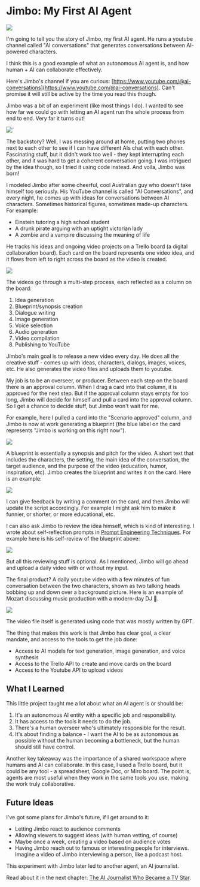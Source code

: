# Jimbo: My First AI Agent

![](../.gitbook/assets/470-jimbo.png)

I'm going to tell you the story of Jimbo, my first AI agent. He runs a youtube channel called "AI conversations" that generates conversations between AI-powered characters.

I think this is a good example of what an autonomous AI agent is, and how human + AI can collaborate effectively.

Here's Jimbo's channel if you are curious: [https://www.youtube.com/@ai-conversations](https://www.youtube.com/@ai-conversations). Can't promise it will still be active by the time you read this though.

Jimbo was a bit of an experiment (like most things I do). I wanted to see how far we could go with letting an AI agent run the whole process from end to end. Very far it turns out!

![´](../.gitbook/assets/470-jimbos-channel.png)

The backstory? Well, I was messing around at home, putting two phones next to each other to see if I can have different AIs chat with each other. Fascinating stuff, but it didn't work too well - they kept interrupting each other, and it was hard to get a coherent conversation going. I was intrigued by the idea though, so I tried it using code instead. And voila, Jimbo was born!

I modeled Jimbo after some cheerful, cool Australian guy who doesn't take himself too seriously. His YouTube channel is called "AI Conversations", and every night, he comes up with ideas for conversations between AI characters. Sometimes historical figures, sometimes made-up characters. For example:

- Einstein tutoring a high school student
- A drunk pirate arguing with an uptight victorian lady
- A zombie and a vampire discussing the meaning of life

He tracks his ideas and ongoing video projects on a Trello board (a digital collaboration board). Each card on the board represents one video idea, and it flows from left to right across the board as the video is created.

![](../.gitbook/assets/470-trello.png)

The videos go through a multi-step process, each reflected as a column on the board:

1. Idea generation
2. Blueprint/synopsis creation
3. Dialogue writing
4. Image generation
5. Voice selection
6. Audio generation
7. Video compilation
8. Publishing to YouTube

Jimbo's main goal is to release a new video every day. He does all the creative stuff - comes up with ideas, characters, dialogs, images, voices, etc. He also generates the video files and uploads them to youtube.

My job is to be an overseer, or producer. Between each step on the board there is an approval column. When I drag a card into that column, it is approved for the next step. But if the approval column stays empty for too long, Jimbo will decide for himself and pull a card into the approval column. So I get a chance to decide stuff, but Jimbo won't wait for me.

For example, here I pulled a card into the "Scenario approved" column, and Jimbo is now at work generating a blueprint (the blue label on the card represents "Jimbo is working on this right now").

![](../.gitbook/assets/470-trello-2.png)

A blueprint is essentially a synopsis and pitch for the video. A short text that includes the characters, the setting, the main idea of the conversation, the target audience, and the purpose of the video (education, humor, inspiration, etc). Jimbo creates the blueprint and writes it on the card. Here is an example:

![](../.gitbook/assets/470-blueprint.png)

I can give feedback by writing a comment on the card, and then Jimbo will update the script accordingly. For example I might ask him to make it funnier, or shorter, or more educational, etc.

I can also ask Jimbo to review the idea himself, which is kind of interesting. I wrote about self-reflection prompts in [Prompt Engineering Techniques](460-prompt-engineering-techniques.md). For example here is his self-review of the blueprint above:

![](../.gitbook/assets/470-review.png)

But all this reviewing stuff is optional. As I mentioned, Jimbo will go ahead and upload a daily video with or without my input.

The final product? A daily youtube video with a few minutes of fun conversation between the two characters, shown as two talking heads bobbing up and down over a background picture. Here is an example of Mozart discussing music production with a modern-day DJ 🙂.

![](../.gitbook/assets/470-video.png)

The video file itself is generated using code that was mostly written by GPT.

The thing that makes this work is that Jimbo has clear goal, a clear mandate, and access to the tools to get the job done:

- Access to AI models for text generation, image generation, and voice synthesis
- Access to the Trello API to create and move cards on the board
- Access to the Youtube API to upload videos

## What I Learned

This little project taught me a lot about what an AI agent is or should be:

1. It's an autonomous AI entity with a specific job and responsibility.
2. It has access to the tools it needs to do the job.
3. There's a human overseer who's ultimately responsible for the result.
4. It's about finding a balance - I want the AI to be as autonomous as possible without the human becoming a bottleneck, but the human should still have control.

Another key takeaway was the importance of a shared workspace where humans and AI can collaborate. In this case, I used a Trello board, but it could be any tool - a spreadsheet, Google Doc, or Miro board. The point is, agents are most useful when they work in the same tools you use, making the work truly collaborative.

## Future Ideas

I've got some plans for Jimbo's future, if I get around to it:

- Letting Jimbo react to audience comments
- Allowing viewers to suggest ideas (with human vetting, of course)
- Maybe once a week, creating a video based on audience votes
- Having Jimbo reach out to famous or interesting people for interviews. Imagine a video of Jimbo interviewing a person, like a podcast host.

This experiment with Jimbo later led to another agent, an AI journalist.

Read about it in the next chapter: [The AI Journalist Who Became a TV Star](480-journalist.md).
